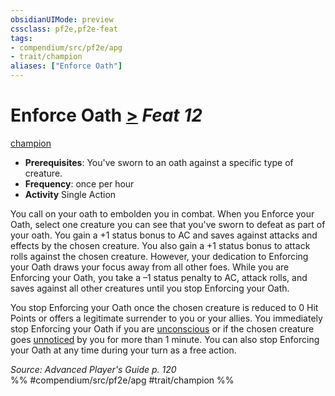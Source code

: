 ```yaml
---
obsidianUIMode: preview
cssclass: pf2e,pf2e-feat
tags:
- compendium/src/pf2e/apg
- trait/champion
aliases: ["Enforce Oath"]
---
```

# Enforce Oath  [>](../../Rules/core-rulebook/chapter-9-playing-the-game.md#Actions "Single Action") *Feat 12*  
[champion](../../Rules/traits/champion.md)  

- **Prerequisites**: You've sworn to an oath against a specific type of creature.
- **Frequency**: once per hour
- **Activity** Single Action

You call on your oath to embolden you in combat. When you Enforce your Oath, select one creature you can see that you've sworn to defeat as part of your oath. You gain a +1 status bonus to AC and saves against attacks and effects by the chosen creature. You also gain a +1 status bonus to attack rolls against the chosen creature. However, your dedication to Enforcing your Oath draws your focus away from all other foes. While you are Enforcing your Oath, you take a –1 status penalty to AC, attack rolls, and saves against all other creatures until you stop Enforcing your Oath.

You stop Enforcing your Oath once the chosen creature is reduced to 0 Hit Points or offers a legitimate surrender to you or your allies. You immediately stop Enforcing your Oath if you are [unconscious](../../Rules/conditions.md#Unconscious) or if the chosen creature goes [unnoticed](../../Rules/conditions.md#Unnoticed) by you for more than 1 minute. You can also stop Enforcing your Oath at any time during your turn as a free action.

*Source: Advanced Player's Guide p. 120*  
%% #compendium/src/pf2e/apg #trait/champion %%